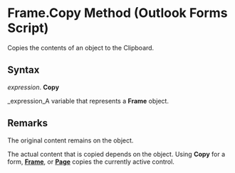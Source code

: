 
# Frame.Copy Method (Outlook Forms Script)

Copies the contents of an object to the Clipboard.


## Syntax

 _expression_. **Copy**

 _expression_A variable that represents a  **Frame** object.


## Remarks

The original content remains on the object.

The actual content that is copied depends on the object. Using  **Copy** for a form, **[Frame](5fb494d3-8e00-852a-c361-0e99358b1ce8.md)**, or  **[Page](836941c3-c768-151a-65a5-41c71493033a.md)** copies the currently active control.

